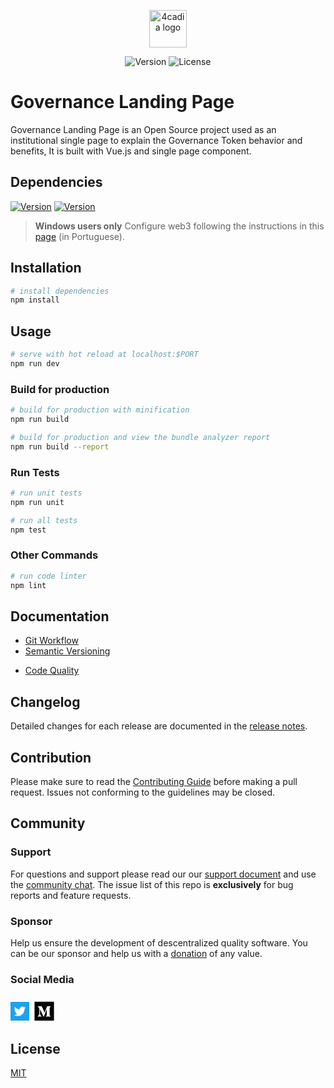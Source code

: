</br> </br>
<p align="center"><a href="https://4cadia.com" target="_blank" rel="noopener noreferrer"><img height="60" src="https://raw.githubusercontent.com/4cadia-foundation/4cadia-governance-webapp/master/static/images/logo.png" alt="4cadia logo"></a></p>

<p align="center">
	<img src="https://img.shields.io/github/status/s/pulls/4cadia-foundation/4cadia-governance-webapp/3?style=flat-square" alt="Version">
	<img src="https://img.shields.io/github/license/4cadia-foundation/4cadia-governance-webapp?style=flat-square" alt="License">
</p>

# Governance Landing Page
Governance Landing Page is an Open Source project used as an institutional single page to explain the Governance Token behavior and benefits, It is built with Vue.js and single page component.

## Dependencies
<a href="https://nodejs.org/en/"><img src="https://img.shields.io/badge/node-v6.0.0-blue?style=flat-square" alt="Version"></a>
<a href="https://www.npmjs.com/"><img src="https://img.shields.io/badge/npm-v3.0.0-blue?style=flat-square" alt="Version"></a>

> **Windows users only**
Configure web3 following the instructions in this [page](https://medium.com/@jcbombardelli/configurando-web3-em-um-projeto-node-js-com-windows-984ca1224fa) (in Portuguese).

## Installation

```bash
# install dependencies
npm install
```

## Usage

```bash
# serve with hot reload at localhost:$PORT
npm run dev
```

### Build for production

```bash
# build for production with minification
npm run build

# build for production and view the bundle analyzer report
npm run build --report
```

### Run Tests

```bash
# run unit tests
npm run unit

# run all tests
npm test
```

### Other Commands

```bash
# run code linter
npm lint
```

## Documentation

- [Git Workflow](./docs/workflow.md)
- [Semantic Versioning](./docs/semantic-versioning.md)
<!-- - [Structure Repository](./docs/software-structure.md) -->
- [Code Quality](./docs/code-quality.md)

## Changelog

Detailed changes for each release are documented in the [release notes](https://github.com/4cadia-foundation/4cadia-governance-webapp/releases).

## Contribution

Please make sure to read the [Contributing Guide](./CONTRIBUTING.md) before making a pull request. Issues not conforming to the guidelines may be closed.


## Community

### Support
For questions and support please read our our [support document](./docs/support.md) and use the [community chat](https://gitter.im/4cadia-org/community). The issue list of this repo is **exclusively** for bug reports and feature requests.

### Sponsor

Help us ensure the development of descentralized quality software. You can be our sponsor and help us with a [donation](https://opencollective.com/4cadia) of any value. 


### Social Media
[<svg  version="1.1"  xmlns="http://www.w3.org/2000/svg"  xmlns:xlink="http://www.w3.org/1999/xlink"  x="0px"  y="0px"  width="30"  height="30"  viewBox="0 0 400 400"  style="enable-background:new 0 0 400 400;"  xml:space="preserve">  <g  id="Dark_Blue">  <rect  fill="#1DA1F2"  width="400"  height="400"/></g><g  id="Logo__x2014__FIXED"><path  fill="#FFFFFF"  d="M153.6,301.6c94.3,0,145.9-78.2,145.9-145.9c0-2.2,0-4.4-0.1-6.6c10-7.2,18.7-16.3,25.6-26.6 c-9.2,4.1-19.1,6.8-29.5,8.1c10.6-6.3,18.7-16.4,22.6-28.4c-9.9,5.9-20.9,10.1-32.6,12.4c-9.4-10-22.7-16.2-37.4-16.2 c-28.3,0-51.3,23-51.3,51.3c0,4,0.5,7.9,1.3,11.7c-42.6-2.1-80.4-22.6-105.7-53.6c-4.4,7.6-6.9,16.4-6.9,25.8 c0,17.8,9.1,33.5,22.8,42.7c-8.4-0.3-16.3-2.6-23.2-6.4c0,0.2,0,0.4,0,0.7c0,24.8,17.7,45.6,41.1,50.3c-4.3,1.2-8.8,1.8-13.5,1.8 c-3.3,0-6.5-0.3-9.6-0.9c6.5,20.4,25.5,35.2,47.9,35.6c-17.6,13.8-39.7,22-63.7,22c-4.1,0-8.2-0.2-12.2-0.7 C97.7,293.1,124.7,301.6,153.6,301.6"/></g></svg>](https://twitter.com/4cadia) [<svg  width="40"  height="40"  viewBox="0 0 45 33"  class="q"><path  d="M5 40V5h35v35H5zm8.56-12.63c0 .56-.03.69-.32 1.03L10.8 31.4v.4h6.97v-.4L15.3 28.4c-.29-.34-.34-.5-.34-1.03v-8.95l6.13 13.36h.71l5.26-13.36v10.64c0 .3 0 .35-.19.53l-1.85 1.8v.4h9.2v-.4l-1.83-1.8c-.18-.18-.2-.24-.2-.53V15.94c0-.3.02-.35.2-.53l1.82-1.8v-.4h-6.47l-4.62 11.55-5.2-11.54h-6.8v.4l2.15 2.63c.24.3.29.37.29.77v10.35z"></path></svg>](https://twitter.com/4cadia)


## License

[MIT](http://opensource.org/licenses/MIT)
